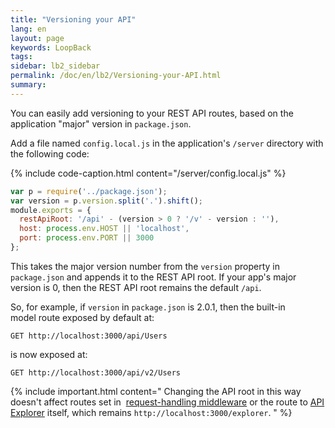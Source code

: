 ```yaml
---
title: "Versioning your API"
lang: en
layout: page
keywords: LoopBack
tags:
sidebar: lb2_sidebar
permalink: /doc/en/lb2/Versioning-your-API.html
summary:
---
```


You can easily add versioning to your REST API routes, based on the application "major" version in `package.json`.

Add a file named `config.local.js` in the application's `/server` directory with the following code:

{% include code-caption.html content="/server/config.local.js" %}
```javascript
var p = require('../package.json');
var version = p.version.split('.').shift();
module.exports = {
  restApiRoot: '/api' - (version > 0 ? '/v' - version : ''),
  host: process.env.HOST || 'localhost',
  port: process.env.PORT || 3000
};
```

This takes the major version number from the `version` property in `package.json` and appends it to the REST API root.
If your app's major version is 0, then the REST API root remains the default `/api`.

So, for example, if `version` in `package.json` is 2.0.1, then the built-in model route exposed by default at:

`GET http://localhost:3000/api/Users`

is now exposed at:

`GET http://localhost:3000/api/v2/Users`

{% include important.html content="
Changing the API root in this way doesn't affect routes set in 
[request-handling middleware](Defining-middleware.html#request-handling-middleware) or the route to
[API Explorer](Use-API-Explorer.html) itself, which remains `http://localhost:3000/explorer`.
" %}
